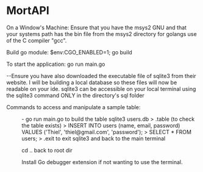 # MortAPI

On a Window's Machine:
Ensure that you have the msys2 GNU and that your systems path has the bin file from the msys2 directory for golangs use of the C compiler "gcc".

Build go module:
$env:CGO_ENABLED=1; go build

To start the application:
go run main.go

--Ensure you have also downloaded the executable file of sqlite3 from their website. 
I will be building a local database so these files will now be readable on your ide.
sqlite3 can be accessible on your local terminal using the sqlite3 command ONLY in the directory's sql folder

Commands to access and manipulate a sample table:
<dir> - go run main.go to build the table
sqlite3 users.db 
> .table (to check the table exists)
> INSERT INTO users (name, email, password) VALUES ('Thiel', 'thiel@gmail.com', 'password');
> SELECT * FROM users; 
> .exit to exit sqlite3 and back to the main terminal 

cd .. back to root dir

Install Go debugger extension if not wanting to use the terminal.